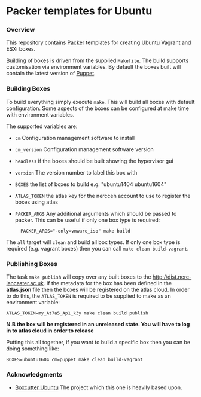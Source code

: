 # Packer templates for Ubuntu

### Overview

This repository contains [Packer](https://packer.io/) templates for creating Ubuntu Vagrant and ESXi boxes.

Building of boxes is driven from the supplied `Makefile`. The build supports customisation via environment
variables. By default the boxes built will contain the latest version of [Puppet](https://puppet.com).

### Building Boxes

To build everything simply execute `make`. This will build all boxes with default configuration. Some aspects of the boxes can be
configured at make time with environment variables.

The supported variables are:

- `cm` Configuration management software to install
- `cm_version` Configuration management software version
- `headless` if the boxes should be built showing the hypervisor gui
- `version` The version number to label this box with
- `BOXES` the list of boxes to build e.g. "ubuntu1404 ubuntu1604"
- `ATLAS_TOKEN` the atlas key for the nercceh account to use to register the boxes using atlas
- `PACKER_ARGS` Any additional arguments which should be passed to packer. This can be useful if only one box type is required:

        PACKER_ARGS="-only=vmware_iso" make build

The `all` target will `clean` and build all box types. If only one box type is required (e.g. vagrant boxes) then you 
can call `make clean build-vagrant`.

### Publishing Boxes

The task `make publish` will copy over any built boxes to the http://dist.nerc-lancaster.ac.uk. If the metadata for the box
has been defined in the **atlas.json** file then the boxes will be registered on the atlas cloud. In order to do this, the
`ATLAS_TOKEN` is required to be supplied to make as an environment variable:

    ATLAS_TOKEN=my_At7a5_Ap1_k3y make clean build publish

**N.B the box will be registered in an unreleased state. You will have to log in to atlas cloud in order to release**

Putting this all together, if you want to build a specific box then you can be doing something like:

    BOXES=ubuntu1604 cm=puppet make clean build-vagrant

### Acknowledgments

- [Boxcutter Ubuntu](https://github.com/boxcutter/ubuntu) The project which this one is heavily based upon.